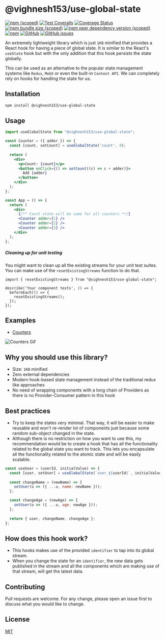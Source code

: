 # @vighnesh153/use-global-state

[![npm (scoped)](https://img.shields.io/npm/v/@vighnesh153/use-global-state)](https://www.npmjs.com/package/@vighnesh153/use-global-state)
[![Test Coveralls](https://github.com/vighnesh153/react-use-global-state/actions/workflows/coveralls.yml/badge.svg)](https://coveralls.io/github/vighnesh153/react-use-global-state?branch=main)
[![Coverage Status](https://coveralls.io/repos/github/vighnesh153/react-use-global-state/badge.svg?branch=main)](https://coveralls.io/github/vighnesh153/react-use-global-state?branch=main)
[![npm bundle size (scoped)](https://img.shields.io/bundlephobia/minzip/@vighnesh153/use-global-state)](https://img.shields.io/bundlephobia/minzip/@vighnesh153/use-global-state)
[![npm peer dependency version (scoped)](https://img.shields.io/npm/dependency-version/@vighnesh153/use-global-state/peer/react)](https://www.npmjs.com/package/react)
[![npm](https://img.shields.io/npm/dt/@vighnesh153/use-global-state)](https://img.shields.io/npm/dt/@vighnesh153/use-global-state)
[![GitHub](https://img.shields.io/github/license/vighnesh153/react-use-global-state)](https://github.com/vighnesh153/react-use-global-state/blob/main/LICENSE)
[![GitHub issues](https://img.shields.io/github/issues/vighnesh153/react-use-global-state)](https://github.com/vighnesh153/react-use-global-state/issues)

An extremely lightweight library which is just `1KB` minified that provides a React hook for having a piece of global state. It is similar to the React's `useState` hook but with the only addition that this hook persists the state globally.

This can be used as an alternative to the popular state management systems like `Redux`, `MobX` or even the built-in `Context API`. We can completely rely on hooks for handling the state for us.

## Installation
```bash
npm install @vighnesh153/use-global-state
```

## Usage

```jsx
import useGlobalState from "@vighnesh153/use-global-state";

const Counter = ({ adder }) => {
  const [count, setCount] = useGlobalState('count', 0);
  
  return (
    <div>
      <p>Count: {count}</p>
      <button onClick={() => setCount((c) => c + adder)}>
        Add {adder}
      </button>
    </div>
  );
};

const App = () => {
  return (
    <div>
      {/** Count state will be same for all counters **/}
      <Counter adder={1} />
      <Counter adder={2} />
      <Counter adder={3} />
    </div>
  );
};
```

##### Cleaning up for unit testing
You might want to clean up all the existing streams for your unit 
test suites. You can make use of the `resetExistingStreams` function 
to do that.

```tsx
import { resetExistingStreams } from "@vighnesh153/use-global-state";

describe('Your component tests', () => {
  beforeEach(() => {
    resetExistingStreams();
  });
});
```

## Examples
* [Counters](https://docs.vighnesh153.com/public/UcrhdVdiPxJ4MHv4yNVG)

![Counters Gif](https://i.imgur.com/hyP7VWe.gif)

## Why you should use this library?
* Size: `1KB` minified
* Zero external dependencies
* Modern hook-based state management instead of the traditional redux like approaches
* No need of wrapping components with a long chain of Providers as there is no Provider-Consumer pattern in this hook

## Best practices
* Try to keep the states very minimal. That way, it will be easier to make reusable and won't re-render lot of components just because some random sub-object changed in the state. 
* Although there is no restriction on how you want to use this, my recommendation would be to create a hook that has all the functionality related to the global state you want to track. This lets you encapsulate all the functionality related to the atomic state and will be easily scalable.
```jsx
const useUser = (userId, initialValue) => {
  const [user, setUser] = useGlobalState(`user_${userId}`, initialValue || {});
  
  const changeName = (newName) => {
    setUser(u => ({ ...u, name: newName }));
  };

  const changeAge = (newAge) => {
    setUser(u => ({ ...u, age: newAge }));
  };
  
  return { user, changeName, changeAge };
};
```

## How does this hook work?
* This hooks makes use of the provided `identifier` to tap into its global stream.
* When you change the state for an `identifier`, the new data gets published in the stream and all the components which are making use of that stream, will get the latest data.

## Contributing
Pull requests are welcome. For any change, please open an issue first to discuss what you would like to change.

## License
[MIT](https://choosealicense.com/licenses/mit/)
